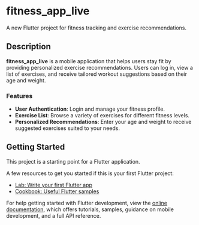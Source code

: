 # fitness_app_live  

A new Flutter project for fitness tracking and exercise recommendations.  

## Description  

**fitness_app_live** is a mobile application that helps users stay fit by providing personalized exercise recommendations. Users can log in, view a list of exercises, and receive tailored workout suggestions based on their age and weight.  

### Features  
- **User Authentication**: Login and manage your fitness profile.  
- **Exercise List**: Browse a variety of exercises for different fitness levels.  
- **Personalized Recommendations**: Enter your age and weight to receive suggested exercises suited to your needs.  

## Getting Started  

This project is a starting point for a Flutter application.  

A few resources to get you started if this is your first Flutter project:  

- [Lab: Write your first Flutter app](https://docs.flutter.dev/get-started/codelab)  
- [Cookbook: Useful Flutter samples](https://docs.flutter.dev/cookbook)  

For help getting started with Flutter development, view the [online documentation](https://docs.flutter.dev/), which offers tutorials, samples, guidance on mobile development, and a full API reference.  
